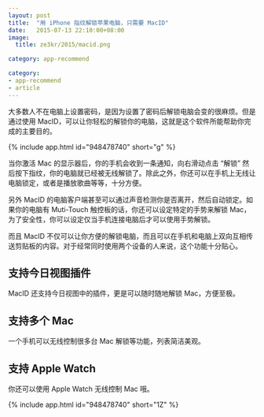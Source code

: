```yaml
---
layout: post
title:  "用 iPhone 指纹解锁苹果电脑，只需要 MacID"
date:   2015-07-13 22:10:00+08:00
image:
  title: ze3kr/2015/macid.png

category: app-recommend

category: 
- app-recommend
- article
---
```


大多数人不在电脑上设置密码，是因为设置了密码后解锁电脑会变的很麻烦。但是通过使用 MacID，可以让你轻松的解锁你的电脑，这就是这个软件所能帮助你完成的主要目的。

{% include app.html id="948478740" short="g" %}

当你激活 Mac 的显示器后，你的手机会收到一条通知，向右滑动点击 “解锁” 然后按下指纹，你的电脑就已经被无线解锁了。除此之外，你还可以在手机上无线让电脑锁定，或者是播放歌曲等等，十分方便。

另外 MacID 的电脑客户端甚至可以通过声音检测你是否离开，然后自动锁定。如果你的电脑有 Muti-Touch 触控板的话，你还可以设定特定的手势来解锁 Mac，为了安全性，你可以设定仅当手机连接电脑后才可以使用手势解锁。

而且 MacID 不仅可以让你方便的解锁电脑，而且可以在手机和电脑上双向互相传送剪贴板的内容。对于经常同时使用两个设备的人来说，这个功能十分贴心。

## 支持今日视图插件

MacID 还支持今日视图中的插件，更是可以随时随地解锁 Mac，方便至极。

## 支持多个 Mac

一个手机可以无线控制很多台 Mac 解锁等功能，列表简洁美观。

## 支持 Apple Watch

你还可以使用 Apple Watch 无线控制 Mac 哦。

{% include app.html id="948478740" short="1Z" %}